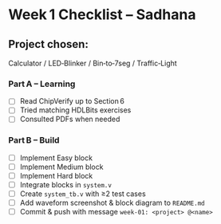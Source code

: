 # Week 1 Checklist – Sadhana

## Project chosen:
Calculator / LED‑Blinker / Bin‑to‑7seg / Traffic‑Light

### Part A – Learning
- [ ] Read ChipVerify up to Section 6
- [ ] Tried matching HDLBits exercises
- [ ] Consulted PDFs when needed

### Part B – Build
- [ ] Implement Easy block
- [ ] Implement Medium block
- [ ] Implement Hard block
- [ ] Integrate blocks in `system.v`
- [ ] Create `system_tb.v` with ≥2 test cases
- [ ] Add waveform screenshot & block diagram to `README.md`
- [ ] Commit & push with message `week-01: <project> @<name>`
